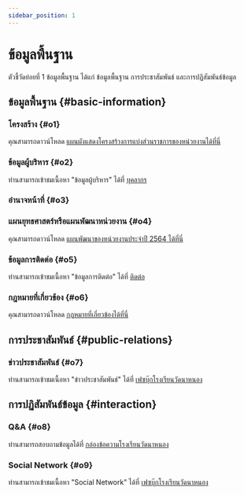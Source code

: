 ```yaml
---
sidebar_position: 1
---
```


# ข้อมูลพื้นฐาน

ตัวชี้วัดย่อยที่ 1 ข้อมูลพื้นฐาน ได้แก่ ข้อมูลพื้นฐาน การประชาสัมพันธ์ และการปฏิสัมพันธ์ข้อมูล

## ข้อมูลพื้นฐาน {#basic-information}

### โครงสร้าง {#o1}

คุณสามารถดาวน์โหลด [แผนผังแสดงโครงสร้างการแบ่งส่วนราชการของหน่วยงานได้ที่นี่](files/o1-structure.pdf)

### ข้อมูลผู้บริหาร {#o2}

ท่านสามารถเข้าชมเนื้อหา "ข้อมูลผู้บริหาร" ได้ที่ [บุคลากร](/people)

### อำนาจหน้าที่ {#o3}

<!-- คุณสามารถดาวน์โหลด [ข้อมูลหน้าที่และอำนาจของหน่วยงานได้ที่นี่](files/o1-structure.pdf) -->

### แผนยุทธศาสตร์หรือแผนพัฒนาหน่วยงาน {#o4}

คุณสามารถดาวน์โหลด [แผนพัฒนาของหน่วยงานประจำปี 2564 ได้ที่นี่](files/o4-strategy-plan.pdf)

### ข้อมูลการติดต่อ {#o5}

ท่านสามารถเข้าชมเนื้อหา "ข้อมูลการติดต่อ" ได้ที่ [ติดต่อ](/contact)

### กฎหมายที่เกี่ยวข้อง {#o6}

คุณสามารถดาวน์โหลด [กฎหมายที่เกี่ยวข้องได้ที่นี่](files/o6-related-laws.pdf)

## การประชาสัมพันธ์ {#public-relations}

### ข่าวประชาสัมพันธ์ {#o7}

ท่านสามารถเข้าชมเนื้อหา "ข่าวประชาสัมพันธ์" ได้ที่ [เฟซบุ๊กโรงเรียนวัดนาหนอง](https://www.fb.com/102432438057537)

## การปฏิสัมพันธ์ข้อมูล {#interaction}

### Q&A {#o8}

ท่านสามารถสอบถามข้อมูลได้ที่ [กล่องข้อความโรงเรียนวัดนาหนอง](https://www.fb.com/messages/t/102432438057537)

### Social Network {#o9}

ท่านสามารถเข้าชมเนื้อหา "Social Network" ได้ที่ [เฟซบุ๊กโรงเรียนวัดนาหนอง](https://www.fb.com/102432438057537)
